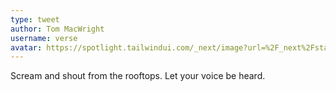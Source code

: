 ```yaml
---
type: tweet
author: Tom MacWright
username: verse
avatar: https://spotlight.tailwindui.com/_next/image?url=%2F_next%2Fstatic%2Fmedia%2Favatar.51a13c67.jpg&w=128&q=75
---
```


Scream and shout from the rooftops. Let your voice be heard.